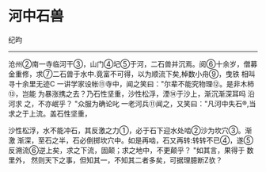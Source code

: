 # 河中石兽

纪昀

---


  沧州②南一寺临河干③，山门④圮⑤于河，二石兽并沉焉。阅⑥十余岁，僧募
金重修，求⑦二石兽于水中.竟富不可得，以为顺流下矣,棹数小舟⑨，曳铁
相叫寻十余里无迹C
  一讲学家设帐⑪寺中，闻之笑曰："尔辈不能究物理⑫。是非木柿⑬，岂能
为暴涨携之去？乃石性坚重，沙性松浮，湮⑭于沙上，渐沉渐深耳吗 沿河求
之，不亦岷乎？ "众服为确论叱
  一老河兵⑪闻之，又笑曰："凡河中失石®,当求之于上流。盖石性坚重，

沙性松浮，水不能冲石，其反激之力①，必于石下迎水处啮②沙为坎穴③。渐激
渐深，至石之半，石必倒掷坎穴中。如是再啮，石又再转:转转不已④，遂⑤
反溯流⑥逆上矣，求之下流，固颠；求之地中，不更颠乎？ "如其言，果得于
数里外，
  然则天下之事，但知其一，不知其二者多矣，可据理臆断Z欤？
